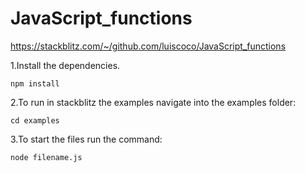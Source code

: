 # JavaScript_functions

https://stackblitz.com/~/github.com/luiscoco/JavaScript_functions

1.Install the dependencies.
```
npm install
```

2.To run in stackblitz the examples navigate into the examples folder:
```
cd examples
```

3.To start the files run the command:
```
node filename.js
```
